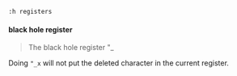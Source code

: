 ```
:h registers
```

#### black hole register

> The black hole register "_

Doing `"_x` will not put the deleted character in the current register.
